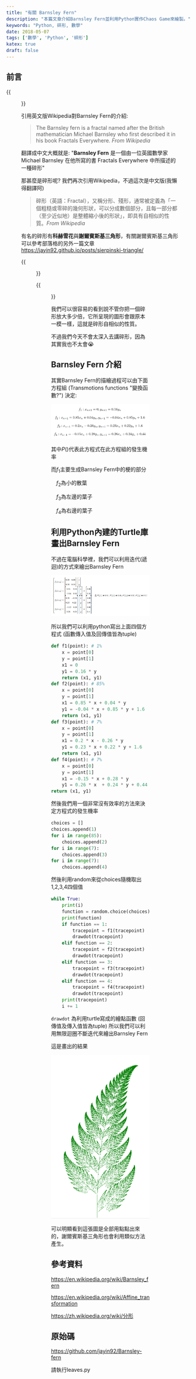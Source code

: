 ```yaml
---
title: "有關 Barnsley Fern"
description: "本篇文章介紹Barnsley Fern並利用Python實作Chaos Game來繪製。"
keywords: "Python, 碎形, 數學"
date: 2018-05-07
tags: ['數學', 'Python', '碎形']
katex: true
draft: false
---
```


## 前言

{{<figure src="https://upload.wikimedia.org/wikipedia/commons/7/76/Barnsley_fern_plotted_with_VisSim.PNG" title="Barnsley Fern">}}


引用英文版Wikipedia對Barnsley Fern的介紹:

> The Barnsley fern is a fractal named after the British mathematician Michael Barnsley who first described it in his book Fractals Everywhere. *From Wikipedia*

翻譯成中文大概就是:
"**Barnsley Fern** 是一個由一位英國數學家 Michael Barnsley 在他所寫的書 Fractals Everywhere 中所描述的一種碎形"

那甚麼是碎形呢?
我們再次引用Wikipedia，不過這次是中文版(我懶得翻譯阿)
> 碎形（英語：Fractal），又稱分形、殘形，通常被定義為「一個粗糙或零碎的幾何形狀，可以分成數個部分，且每一部分都（至少近似地）是整體縮小後的形狀」，即具有自相似的性質。*From Wikipedia*

有名的碎形有**科赫雪花**與**謝爾賓斯基三角形**，有關謝爾賓斯基三角形可以參考部落格的另外一篇文章 https://jayin92.github.io/posts/sierpinski-triangle/

{{<figure src="https://upload.wikimedia.org/wikipedia/commons/f/fd/Von_Koch_curve.gif" title="科赫雪花">}}


{{<figure src="https://upload.wikimedia.org/wikipedia/commons/thumb/7/74/Animated_construction_of_Sierpinski_Triangle.gif/300px-Animated_construction_of_Sierpinski_Triangle.gif" title="謝爾賓斯基三角形">}}

我們可以很容易的看到說不管你把一個碎形放大多少倍，它所呈現的圖形會跟原本一模一樣，這就是碎形自相似的性質。

不過我們今天不會太深入去講碎形，因為其實我也不太會😭

## Barnsley Fern 介紹
其實Barnsley Fern的描繪過程可以由下面方程組 (Transmotions functions "變換函數?") 決定:

![](/image/eq2.png)


其中$P()$代表此方程式在此方程組的發生機率

而$f_1$主要生成Barnsley Fern中的梗的部分

 $f_2$為小的散葉

 $f_3$為左邊的葉子
  
 $f_4$為右邊的葉子

## 利用Python內建的Turtle庫畫出Barnsley Fern
不過在電腦科學裡，我們可以利用迭代(遞迴)的方式來繪出Barnsley Fern

![](/image/eq1.png)


所以我們可以利用python寫出上面四個方程式 (函數傳入值及回傳值皆為tuple)
```python
def f1(point): # 1%
	x = point[0]
	y = point[1]
	x1 = 0
	y1 = 0.16 * y
	return (x1, y1)
def f2(point): # 85%
	x = point[0]
	y = point[1]
	x1 = 0.85 * x + 0.04 * y
	y1 = -0.04 * x + 0.85 * y + 1.6
	return (x1, y1)
def f3(point): # 7%
	x = point[0]
	y = point[1]
	x1 = 0.2 * x - 0.26 * y
	y1 = 0.23 * x + 0.22 * y + 1.6
	return (x1, y1)
def f4(point): # 7%
	x = point[0]
	y = point[1]
	x1 = -0.15 * x + 0.28 * y
	y1 = 0.26 * x  + 0.24 * y + 0.44
return (x1, y1)
```
然後我們用一個非常沒有效率的方法來決定方程式的發生機率
```python
choices = []
choices.append(1)
for i in range(85):
	choices.append(2)
for i in range(7):
	choices.append(3)
for i in range(7):
    choices.append(4)
```
然後利用random來從choices隨機取出1,2,3,4四個值
```python
while True:
	print(i)
	function = random.choice(choices)
	print(function)
	if function == 1:
		tracepoint = f1(tracepoint)
		drawdot(tracepoint)
	elif function == 2:
		tracepoint = f2(tracepoint)
		drawdot(tracepoint)
	elif function == 3:
		tracepoint = f3(tracepoint)
		drawdot(tracepoint)
	elif function == 4:
		tracepoint = f4(tracepoint)
		drawdot(tracepoint)
	print(tracepoint)
    i += 1
```
`drawdot` 為利用turtle寫成的繪點函數 (回傳值及傳入值皆為tuple)
所以我們可以利用無限迴圈不斷迭代來繪出Barnsley Fern

這是畫出的結果

![](/image/barnsley-fern.png)

可以明顯看到這張圖是全部用點點出來的，謝爾賓斯基三角形也會利用類似方法產生。
## 參考資料
https://en.wikipedia.org/wiki/Barnsley_fern

https://en.wikipedia.org/wiki/Affine_transformation

https://zh.wikipedia.org/wiki/分形
## 原始碼
https://github.com/jayin92/Barnsley-fern

請執行leaves.py


